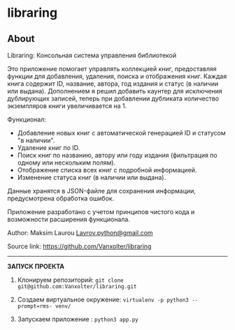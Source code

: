 libraring
========


About
-----
Libraring: Консольная система управления библиотекой

Это приложение помогает управлять коллекцией книг, предоставляя функции для добавления, удаления,
поиска и отображения книг. Каждая книга содержит ID, название, автора, год издания и статус
(в наличии или выдана). Дополнением я решил добавить каунтер для исключения дублирующих записей, теперь при добавлении 
дубликата количество экземпляров книги увеличивается на 1.

Функционал:
- Добавление новых книг с автоматической генерацией ID и статусом "в наличии".
- Удаление книг по ID.
- Поиск книг по названию, автору или году издания (фильтрация по одному или нескольким полям).
- Отображение списка всех книг с подробной информацией.
- Изменение статуса книг (в наличии или выдана).

Данные хранятся в JSON-файле для сохранения информации, предусмотрена обработка ошибок.

Приложение разработано с учетом принципов чистого кода и возможности расширения функционала.

Author: Maksim Laurou <Lavrov.python@gmail.com>

Source link: https://github.com/Vanxolter/libraring

------------------

**ЗАПУСК ПРОЕКТА**

1) Клонируем репозиторий: ``` git clone git@github.com:Vanxolter/libraring.git ```

2) Создаем виртуальное окружение: ``` virtualenv -p python3 --prompt=rms- venv/ ```

3) Запускаем приложение : ``` python3 app.py ```

